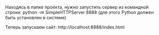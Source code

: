 Находясь в папке проекта, нужно запустить сервер из командной строки: python -m SimpleHTTPServer 8888 (для этого Python должен быть установлен в системе)

Теперь запускаем сайт: http://localhost:8888/index.html
